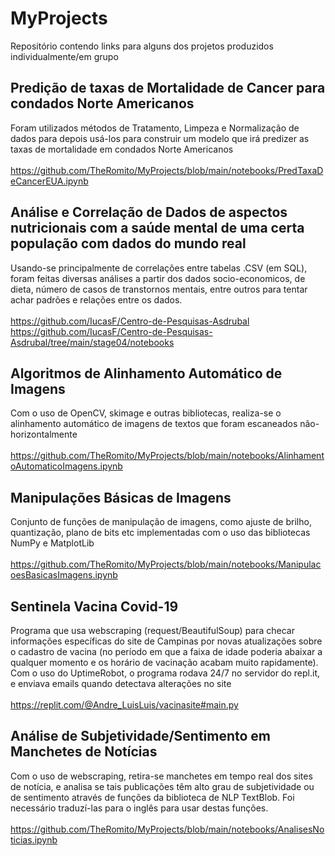 # MyProjects
Repositório contendo links para alguns dos projetos produzidos individualmente/em grupo

## Predição de taxas de Mortalidade de Cancer para condados Norte Americanos
Foram utilizados métodos de Tratamento, Limpeza e Normalização de dados para depois usá-los para construir um modelo que irá predizer as taxas de mortalidade em condados Norte Americanos <br><br>
https://github.com/TheRomito/MyProjects/blob/main/notebooks/PredTaxaDeCancerEUA.ipynb


## Análise e Correlação de Dados de aspectos nutricionais com a saúde mental de uma certa população com dados do mundo real
Usando-se principalmente de correlações entre tabelas .CSV (em SQL), foram feitas diversas análises a partir dos dados socio-economicos, de dieta, número de casos de transtornos mentais, entre outros para tentar achar padrões e relações entre os dados. <br><br>
https://github.com/IucasF/Centro-de-Pesquisas-Asdrubal <br>
https://github.com/IucasF/Centro-de-Pesquisas-Asdrubal/tree/main/stage04/notebooks

## Algoritmos de Alinhamento Automático de Imagens
Com o uso de OpenCV, skimage e outras bibliotecas, realiza-se o alinhamento automático de imagens de textos que foram escaneados não-horizontalmente <br><br>
https://github.com/TheRomito/MyProjects/blob/main/notebooks/AlinhamentoAutomaticoImagens.ipynb

## Manipulações Básicas de Imagens
Conjunto de funções de manipulação de imagens, como ajuste de brilho, quantização, plano de bits etc implementadas com o uso das bibliotecas NumPy e MatplotLib <br><br>
https://github.com/TheRomito/MyProjects/blob/main/notebooks/ManipulacoesBasicasImagens.ipynb

## Sentinela Vacina Covid-19
Programa que usa webscraping (request/BeautifulSoup) para checar informações específicas do site de Campinas por novas atualizações sobre o cadastro de vacina (no período em que a faixa de idade poderia abaixar a qualquer momento e os horário de vacinação acabam muito rapidamente). Com o uso do UptimeRobot, o programa rodava 24/7 no servidor do repl.it, e enviava emails quando detectava alterações no site <br><br>
https://replit.com/@Andre_LuisLuis/vacinasite#main.py

## Análise de Subjetividade/Sentimento em Manchetes de Notícias
Com o uso de webscraping, retira-se manchetes em tempo real dos sites de notícia, e analisa se tais publicações têm alto grau de subjetividade ou de sentimento através de funções da biblioteca de NLP TextBlob. Foi necessário traduzí-las para o inglês para usar destas funções. <br><br>
https://github.com/TheRomito/MyProjects/blob/main/notebooks/AnalisesNoticias.ipynb

